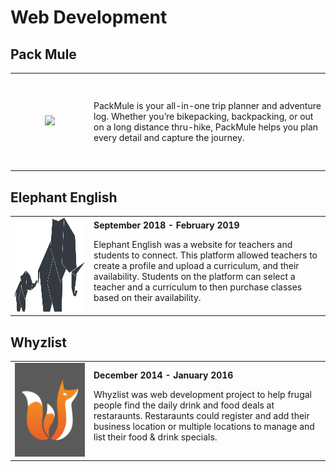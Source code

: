 # Web Development
## Pack Mule

<table>
  <tr>
    <td width="25%" align="center" style="height:150px">
      <img src="https://github.com/jeffreyzeller/CybersecurityPortfolio/raw/main/Web%20Development/assets/#" height="150px">
    </td>
    <td>
      PackMule is your all-in-one trip planner and adventure log. Whether you’re bikepacking, backpacking, or out on a long distance thru-hike, PackMule helps you plan every detail and capture the journey.
    </td>
  </tr>
</table>


## Elephant English
<table>
  <tr>
    <td width="25%" align="center">
      <img src="https://github.com/jeffreyzeller/CybersecurityPortfolio/raw/main/Web%20Development/assets/elephant-english.png" height="150px">
    </td>
    <td>
      <strong>September 2018 - February 2019</strong>
      <p>Elephant English was a website for teachers and students to connect. This platform allowed teachers to create a profile and upload a curriculum, and their availability. Students on the platform can select a teacher and a curriculum to then purchase classes based on their availability.</p>
    </td>
  </tr>
</table>


## Whyzlist
<table>
  <tr>
    <td width="25%" align="center" padding="5">
      <img src="https://github.com/jeffreyzeller/CybersecurityPortfolio/raw/main/Web%20Development/assets/whyzlist.png" height="150px" />
    </td>
    <td>
      <strong>December 2014 - January 2016</strong>
      <p>Whyzlist was web development project to help frugal people find the daily drink and food deals at restaraunts. Restaraunts could register and add their business location or multiple locations to manage and list their food & drink specials.</p>
    </td>
  </tr>
</table>

